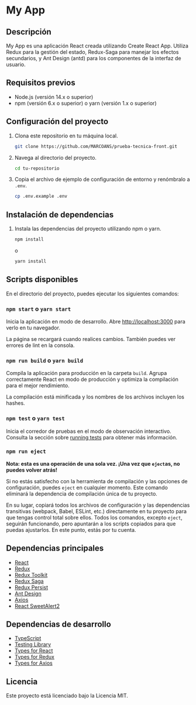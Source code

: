 
# My App

## Descripción

My App es una aplicación React creada utilizando Create React App. Utiliza Redux para la gestión del estado, Redux-Saga para manejar los efectos secundarios, y Ant Design (antd) para los componentes de la interfaz de usuario.

## Requisitos previos

- Node.js (versión 14.x o superior)
- npm (versión 6.x o superior) o yarn (versión 1.x o superior)

## Configuración del proyecto

1. Clona este repositorio en tu máquina local.

   ```bash
   git clone https://github.com/MARCOANS/prueba-tecnica-front.git
   ```

2. Navega al directorio del proyecto.

   ```bash
   cd tu-repositorio
   ```

3. Copia el archivo de ejemplo de configuración de entorno y renómbralo a `.env`.

   ```bash
   cp .env.example .env
   ```

## Instalación de dependencias

1. Instala las dependencias del proyecto utilizando npm o yarn.

   ```bash
   npm install
   ```

   o

   ```bash
   yarn install
   ```

## Scripts disponibles

En el directorio del proyecto, puedes ejecutar los siguientes comandos:

### `npm start` o `yarn start`

Inicia la aplicación en modo de desarrollo.
Abre [http://localhost:3000](http://localhost:3000) para verlo en tu navegador.

La página se recargará cuando realices cambios.
También puedes ver errores de lint en la consola.

### `npm run build` o `yarn build`

Compila la aplicación para producción en la carpeta `build`.
Agrupa correctamente React en modo de producción y optimiza la compilación para el mejor rendimiento.

La compilación está minificada y los nombres de los archivos incluyen los hashes.

### `npm test` o `yarn test`

Inicia el corredor de pruebas en el modo de observación interactivo.
Consulta la sección sobre [running tests](https://facebook.github.io/create-react-app/docs/running-tests) para obtener más información.

### `npm run eject`

**Nota: esta es una operación de una sola vez. ¡Una vez que `eject`as, no puedes volver atrás!**

Si no estás satisfecho con la herramienta de compilación y las opciones de configuración, puedes `eject` en cualquier momento. Este comando eliminará la dependencia de compilación única de tu proyecto.

En su lugar, copiará todos los archivos de configuración y las dependencias transitivas (webpack, Babel, ESLint, etc.) directamente en tu proyecto para que tengas control total sobre ellos. Todos los comandos, excepto `eject`, seguirán funcionando, pero apuntarán a los scripts copiados para que puedas ajustarlos. En este punto, estás por tu cuenta.

## Dependencias principales

- [React](https://reactjs.org/)
- [Redux](https://redux.js.org/)
- [Redux Toolkit](https://redux-toolkit.js.org/)
- [Redux Saga](https://redux-saga.js.org/)
- [Redux Persist](https://github.com/rt2zz/redux-persist)
- [Ant Design](https://ant.design/)
- [Axios](https://axios-http.com/)
- [React SweetAlert2](https://github.com/sweetalert2/react-sweetalert2)

## Dependencias de desarrollo

- [TypeScript](https://www.typescriptlang.org/)
- [Testing Library](https://testing-library.com/)
- [Types for React](https://www.npmjs.com/package/@types/react)
- [Types for Redux](https://www.npmjs.com/package/@types/react-redux)
- [Types for Axios](https://www.npmjs.com/package/@types/axios)

## Licencia

Este proyecto está licenciado bajo la Licencia MIT.
